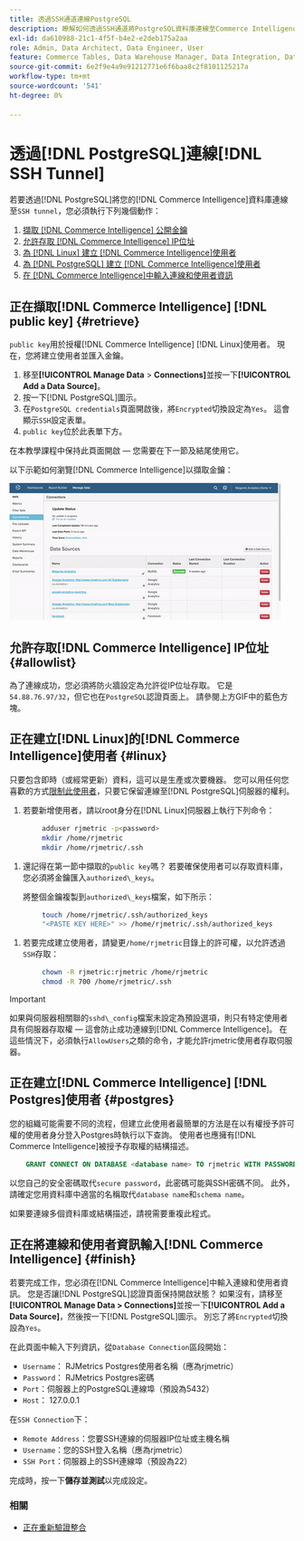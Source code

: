 ```yaml
---
title: 透過SSH通道連線PostgreSQL
description: 瞭解如何透過SSH通道將PostgreSQL資料庫連線至Commerce Intelligence。
exl-id: da610988-21c1-4f5f-b4e2-e2deb175a2aa
role: Admin, Data Architect, Data Engineer, User
feature: Commerce Tables, Data Warehouse Manager, Data Integration, Data Import/Export, SQL Report Builder
source-git-commit: 6e2f9e4a9e91212771e6f6baa8c2f8101125217a
workflow-type: tm+mt
source-wordcount: '541'
ht-degree: 0%

---
```


# 透過[!DNL PostgreSQL]連線[!DNL SSH Tunnel]

若要透過[!DNL PostgreSQL]將您的[!DNL Commerce Intelligence]資料庫連線至`SSH tunnel`，您必須執行下列幾個動作：

1. [擷取 [!DNL Commerce Intelligence] 公開金鑰](#retrieve)
1. [允許存取 [!DNL Commerce Intelligence] IP位址](#allowlist)
1. [為 [!DNL Linux] 建立 [!DNL Commerce Intelligence]使用者](#linux)
1. [為 [!DNL PostgreSQL] 建立 [!DNL Commerce Intelligence]使用者](#postgres)
1. [在 [!DNL Commerce Intelligence]中輸入連線和使用者資訊](#finish)

## 正在擷取[!DNL Commerce Intelligence] [!DNL public key] {#retrieve}

`public key`用於授權[!DNL Commerce Intelligence] [!DNL Linux]使用者。 現在，您將建立使用者並匯入金鑰。

1. 移至&#x200B;**[!UICONTROL Manage Data** > **Connections]**&#x200B;並按一下&#x200B;**[!UICONTROL Add a Data Source]**。
1. 按一下[!DNL PostgreSQL]圖示。
1. 在`PostgreSQL credentials`頁面開啟後，將`Encrypted`切換設定為`Yes`。 這會顯示`SSH`設定表單。
1. `public key`位於此表單下方。

在本教學課程中保持此頁面開啟 — 您需要在下一節及結尾使用它。

以下示範如何瀏覽[!DNL Commerce Intelligence]以擷取金鑰：

![正在擷取RJMetrics公開金鑰](../../../assets/get-mbi-public-key.gif)

## 允許存取[!DNL Commerce Intelligence] IP位址 {#allowlist}

為了連線成功，您必須將防火牆設定為允許從IP位址存取。 它是`54.88.76.97/32`，但它也在`PostgreSQL`認證頁面上。 請參閱上方GIF中的藍色方塊。

## 正在建立[!DNL Linux]的[!DNL Commerce Intelligence]使用者 {#linux}

只要包含即時（或經常更新）資料，這可以是生產或次要機器。 您可以用任何您喜歡的方式[限制此使用者](../../../administrator/account-management/restrict-db-access.md)，只要它保留連線至[!DNL PostgreSQL]伺服器的權利。

1. 若要新增使用者，請以root身分在[!DNL Linux]伺服器上執行下列命令：

```bash
        adduser rjmetric -p<password>
        mkdir /home/rjmetric
        mkdir /home/rjmetric/.ssh
```

1. 還記得在第一節中擷取的`public key`嗎？ 若要確保使用者可以存取資料庫，您必須將金鑰匯入`authorized\_keys`。

   將整個金鑰複製到`authorized\_keys`檔案，如下所示：

```bash
        touch /home/rjmetric/.ssh/authorized_keys
        "<PASTE KEY HERE>" >> /home/rjmetric/.ssh/authorized_keys
```

1. 若要完成建立使用者，請變更`/home/rjmetric`目錄上的許可權，以允許透過`SSH`存取：

```bash
        chown -R rjmetric:rjmetric /home/rjmetric
        chmod -R 700 /home/rjmetric/.ssh
```

>[!IMPORTANT]
>
>如果與伺服器相關聯的`sshd\_config`檔案未設定為預設選項，則只有特定使用者具有伺服器存取權 — 這會防止成功連線到[!DNL Commerce Intelligence]。 在這些情況下，必須執行`AllowUsers`之類的命令，才能允許rjmetric使用者存取伺服器。

## 正在建立[!DNL Commerce Intelligence] [!DNL Postgres]使用者 {#postgres}

您的組織可能需要不同的流程，但建立此使用者最簡單的方法是在以有權授予許可權的使用者身分登入Postgres時執行以下查詢。 使用者也應擁有[!DNL Commerce Intelligence]被授予存取權的結構描述。

```sql
    GRANT CONNECT ON DATABASE <database name> TO rjmetric WITH PASSWORD <secure password>;GRANT USAGE ON SCHEMA <schema name> TO rjmetric;GRANT SELECT ON ALL TABLES IN SCHEMA <schema name> TO rjmetric;ALTER DEFAULT PRIVILEGES IN SCHEMA <schema name> GRANT SELECT ON TABLES TO rjmetric;
```

以您自己的安全密碼取代`secure password`，此密碼可能與SSH密碼不同。 此外，請確定您用資料庫中適當的名稱取代`database name`和`schema name`。

如果要連線多個資料庫或結構描述，請視需要重複此程式。

## 正在將連線和使用者資訊輸入[!DNL Commerce Intelligence] {#finish}

若要完成工作，您必須在[!DNL Commerce Intelligence]中輸入連線和使用者資訊。 您是否讓[!DNL PostgreSQL]認證頁面保持開啟狀態？ 如果沒有，請移至&#x200B;**[!UICONTROL Manage Data > Connections]**&#x200B;並按一下&#x200B;**[!UICONTROL Add a Data Source]**，然後按一下[!DNL PostgreSQL]圖示。 別忘了將`Encrypted`切換設為`Yes`。

在此頁面中輸入下列資訊，從`Database Connection`區段開始：

* `Username`： RJMetrics Postgres使用者名稱（應為rjmetric）
* `Password`： RJMetrics Postgres密碼
* `Port`：伺服器上的PostgreSQL連線埠（預設為5432）
* `Host`： 127.0.0.1

在`SSH Connection`下：

* `Remote Address`：您要SSH連線的伺服器IP位址或主機名稱
* `Username`：您的SSH登入名稱（應為rjmetric）
* `SSH Port`：伺服器上的SSH連線埠（預設為22）

完成時，按一下&#x200B;**儲存並測試**&#x200B;以完成設定。

### 相關

* [正在重新驗證整合](https://experienceleague.adobe.com/docs/commerce-knowledge-base/kb/how-to/mbi-reauthenticating-integrations.html?lang=zh-Hant)

